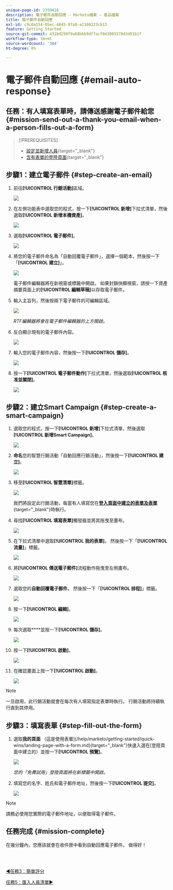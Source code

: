 ```yaml
---
unique-page-id: 2359416
description: 電子郵件自動回應 — Marketo檔案 — 產品檔案
title: 電子郵件自動回應
exl-id: c9c0a154-65ec-4845-97a0-a2100223cb13
feature: Getting Started
source-git-commit: 431bd258f9a68bbb9df7acf043085578d3d91b1f
workflow-type: tm+mt
source-wordcount: '384'
ht-degree: 0%

---
```


# 電子郵件自動回應 {#email-auto-response}

## 任務：有人填寫表單時，請傳送感謝電子郵件給您 {#mission-send-out-a-thank-you-email-when-a-person-fills-out-a-form}

>[!PREREQUISITES]
>
>* [設定並新增人員](/help/marketo/getting-started/quick-wins/get-set-up-and-add-a-person.md){target="_blank"}
>* [含有表單的登陸頁面](/help/marketo/getting-started/quick-wins/landing-page-with-a-form.md){target="_blank"}

## 步驟1：建立電子郵件 {#step-create-an-email}

1. 前往&#x200B;**[!UICONTROL 行銷活動]**&#x200B;區域。

   ![](assets/email-auto-response-1.png)

1. 在左側功能表中選取您的程式，按一下&#x200B;**[!UICONTROL 新增]**&#x200B;下拉式清單，然後選取&#x200B;**[!UICONTROL 新增本機資產]**。

   ![](assets/email-auto-response-2.png)

1. 選取&#x200B;**[!UICONTROL 電子郵件]**。

   ![](assets/email-auto-response-3.png)

1. 將您的電子郵件命名為「自動回覆電子郵件」，選擇一個範本，然後按一下「**[!UICONTROL 建立]**」。

   ![](assets/email-auto-response-4.png)

   電子郵件編輯器將在新視窗或標籤中開啟。 如果封鎖快顯視窗，請按一下資產摘要頁面上的&#x200B;**[!UICONTROL 編輯草稿]**&#x200B;以存取電子郵件。

1. 輸入主旨列，然後按兩下電子郵件的可編輯區域。

   ![](assets/email-auto-response-5.png)

   _RTF編輯器將會在電子郵件編輯器的上方開啟。_

1. 反白顯示現有的電子郵件內容。

   ![](assets/email-auto-response-6.png)

1. 輸入您的電子郵件內容，然後按一下&#x200B;**[!UICONTROL 儲存]**。

   ![](assets/email-auto-response-7.png)

1. 按一下&#x200B;**[!UICONTROL 電子郵件動作]**&#x200B;下拉式清單，然後選取&#x200B;**[!UICONTROL 核准並關閉]**。

   ![](assets/email-auto-response-8.png)

## 步驟2：建立Smart Campaign {#step-create-a-smart-campaign}

1. 選取您的程式，按一下&#x200B;**[!UICONTROL 新增]**&#x200B;下拉式清單，然後選取&#x200B;**[!UICONTROL 新增Smart Campaign]**。

   ![](assets/email-auto-response-9.png)

1. **命名**&#x200B;您的智慧行銷活動「自動回應行銷活動」，然後按一下&#x200B;**[!UICONTROL 建立]**。

   ![](assets/email-auto-response-10.png)

1. 移至&#x200B;**[!UICONTROL 智慧清單]**&#x200B;標籤。

   ![](assets/email-auto-response-11.png)

   我們將設定此行銷活動，每當有人填寫您在&#x200B;[**登入頁面中建立的表單及表單**](/help/marketo/getting-started/quick-wins/landing-page-with-a-form.md){target="_blank"}&#x200B;時執行。

1. 尋找&#x200B;**[!UICONTROL 填寫表單]**&#x200B;觸發器並將其拖曳至畫布。

   ![](assets/email-auto-response-12.png)

1. 在下拉式清單中選取&#x200B;**[!UICONTROL 我的表單]**。 然後按一下「**[!UICONTROL 流量]**」標籤。

   ![](assets/email-auto-response-13.png)

1. 將&#x200B;**[!UICONTROL 傳送電子郵件]**&#x200B;流程動作拖曳至左側畫布。

   ![](assets/email-auto-response-14.png)

1. 選取您的&#x200B;**自動回覆電子郵件**。 然後按一下「**[!UICONTROL 排程]**」標籤。

   ![](assets/email-auto-response-15.png)

1. 按一下&#x200B;**[!UICONTROL 編輯]**。

   ![](assets/email-auto-response-16.png)

1. 每次選取&#x200B;****&#x200B;並按一下&#x200B;**[!UICONTROL 儲存]**。

   ![](assets/email-auto-response-17.png)

1. 按一下&#x200B;**[!UICONTROL 啟動]**。

   ![](assets/email-auto-response-18.png)

1. 在確認畫面上按一下&#x200B;**[!UICONTROL 啟動]**。

   ![](assets/email-auto-response-19.png)

>[!NOTE]
>
>一旦啟用，此行銷活動就會在每次有人填寫指定表單時執行。 行銷活動將持續執行直到其停用。

## 步驟3：填寫表單 {#step-fill-out-the-form}

1. 選取&#x200B;**我的頁面** （這是使用表單](/help/marketo/getting-started/quick-wins/landing-page-with-a-form.md){target="_blank"}快速入選在[登陸頁面中建立的）並按一下&#x200B;**[!UICONTROL 預覽]**。

   ![](assets/email-auto-response-20.png)

   _您的「免費試用」登陸頁面將在新標籤中開啟。_

1. 填寫您的名字、姓氏和電子郵件地址，然後按一下&#x200B;**[!UICONTROL 提交]**。

   ![](assets/email-auto-response-21.png)

>[!NOTE]
>
>請務必使用您實際的電子郵件地址，以便取得電子郵件。

## 任務完成 {#mission-complete}

在幾分鐘內，您應該就會在收件匣中看到自動回應電子郵件。 做得好！

<br> 

[◄任務3：簡單評分](/help/marketo/getting-started/quick-wins/simple-scoring.md)

[任務5：匯入人員清單►](/help/marketo/getting-started/quick-wins/import-a-list-of-people.md)
